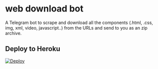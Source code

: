# web download bot

A Telegram bot to scrape and download all the components (.html, .css, img, xml, video, javascript..) from the URLs and send to you as an zip archive.


## Deploy to Heroku

[![Deploy](https://www.herokucdn.com/deploy/button.svg)](https://heroku.com/deploy?template=https://github.com/Ravi12ndu/WebDownloaderBot)
